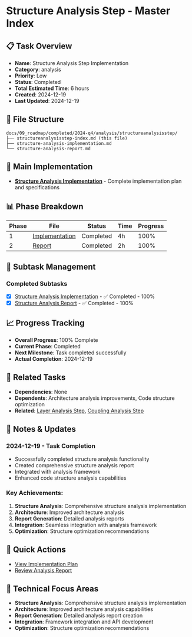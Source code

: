 # Structure Analysis Step - Master Index

## 📋 Task Overview
- **Name**: Structure Analysis Step Implementation
- **Category**: analysis
- **Priority**: Low
- **Status**: Completed
- **Total Estimated Time**: 6 hours
- **Created**: 2024-12-19
- **Last Updated**: 2024-12-19

## 📁 File Structure
```
docs/09_roadmap/completed/2024-q4/analysis/structureanalysisstep/
├── structureanalysisstep-index.md (this file)
├── structure-analysis-implementation.md
└── structure-analysis-report.md
```

## 🎯 Main Implementation
- **[Structure Analysis Implementation](./structure-analysis-implementation.md)** - Complete implementation plan and specifications

## 📊 Phase Breakdown
| Phase | File | Status | Time | Progress |
|-------|------|--------|------|----------|
| 1 | [Implementation](./structure-analysis-implementation.md) | Completed | 4h | 100% |
| 2 | [Report](./structure-analysis-report.md) | Completed | 2h | 100% |

## 🔄 Subtask Management
### Completed Subtasks
- [x] [Structure Analysis Implementation](./structure-analysis-implementation.md) - ✅ Completed - 100%
- [x] [Structure Analysis Report](./structure-analysis-report.md) - ✅ Completed - 100%

## 📈 Progress Tracking
- **Overall Progress**: 100% Complete
- **Current Phase**: Completed
- **Next Milestone**: Task completed successfully
- **Actual Completion**: 2024-12-19

## 🔗 Related Tasks
- **Dependencies**: None
- **Dependents**: Architecture analysis improvements, Code structure optimization
- **Related**: [Layer Analysis Step](../layeranalysisstep/), [Coupling Analysis Step](../couplinganalysisstep/)

## 📝 Notes & Updates
### 2024-12-19 - Task Completion
- Successfully completed structure analysis functionality
- Created comprehensive structure analysis report
- Integrated with analysis framework
- Enhanced code structure analysis capabilities

### Key Achievements:
1. **Structure Analysis**: Comprehensive structure analysis implementation
2. **Architecture**: Improved architecture analysis
3. **Report Generation**: Detailed analysis reports
4. **Integration**: Seamless integration with analysis framework
5. **Optimization**: Structure optimization recommendations

## 🚀 Quick Actions
- [View Implementation Plan](./structure-analysis-implementation.md)
- [Review Analysis Report](./structure-analysis-report.md)

## 🎯 Technical Focus Areas
- **Structure Analysis**: Comprehensive structure analysis implementation
- **Architecture**: Improved architecture analysis capabilities
- **Report Generation**: Detailed analysis report creation
- **Integration**: Framework integration and API development
- **Optimization**: Structure optimization recommendations
